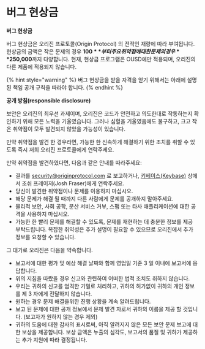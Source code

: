 # 버그 현상금

**버그 현상금**

버그 현상금은 오리진 프로토콜\(Origin Protocol\) 의 전적인 재량에 따라 부여됩니다. 현상금의 금액은 작은 문제의 경우 **$100**부터 주요 취약점에 대한 문제의 경우 **$250,000**까지 다양합니다. 현재, 현상금 프로그램은 OUSD에만 적용되며, 오리진의 다른 제품에 적용되지 않습니다.

{% hint style="warning" %}
버그 현상금을 받을 자격을 얻기 위해서는 아래에 설명된 책임 공개 규칙을 따라야 합니다.
{% endhint %}

**공개 방침\(responsible disclosure\)**

보안은 오리진의 최우선 과제이며, 오리진은 코드가 안전하고 의도한대로 작동하는지 확인하기 위해 모든 노력을 기울였습니다. 그러나 심혈을 기울였음에도 불구하고, 크고 작은 취약점이 모두 발견되지 않았을 가능성이 있습니다.

만약 취약점을 발견 한 경우라면, 가능한 한 신속하게 해결하기 위한 조치를 취할 수 있도록 즉시 저희 오리진 프로토콜에게 연락주세요.

만약 취약점을 발견하였다면, 다음과 같은 안내를 따라주세요:

* 결과를 [security@originprotocol.com](mailto:security@originprotcol.com) 로 보고하거나, [키베이스\(Keybase\)](https://keybase.io/joshfraser) 상에서 조쉬 프레이저\(Josh Fraser\)에게 연락주세요.
* 당신이 발견한 취약점이나 문제를 이용하지 마십시오.
* 해당 문제가 해결 될 때까지 다른 사람에게 문제를 공개하지 말아주세요.
* 물리적 보안, 사회 공학, 분산 서비스 거부, 스팸 또는 타사 애플리케이션에 대한 공격을 사용하지 마십시오.
* 가능한 한 빨리 문제를 해결할 수 있도록, 문제를 재현하는 데 충분한 정보를 제공 부탁드립니다. 복잡한 취약성은 추가 설명이 필요할 수 있으므로 오리진에서 추가 정보를 요청할 수 있습니다.

그 대가로 오리진은 다음을 약속합니다.

* 보고서에 대한 평가 및 예상 해결 날짜와 함께 영업일 기준 3 일 이내에 보고서에 응답합니다.
* 위의 지침을 따랐을 경우 신고와 관련하여 어떠한 법적 조치도 취하지 않습니다.
* 우리는 귀하의 신고를 엄격한 기밀로 처리하고, 귀하의 허가없이 귀하의 개인 정보를 제 3 자에게 전달하지 않습니다.
* 원하는 경우 문제 해결을위한 진행 상황을 계속 알려드립니다.
* 보고 된 문제에 대한 공개 정보에서 문제 발견 자로서 귀하의 이름을 제공 할 것입니다.  \(보고자가 원하지 않는 경우 제외\)
* 귀하의 도움에 대한 감사의 표시로써, 아직 알려지지 않은 모든 보안 문제 보고에 대한 보상을 제공합니다. 보상 금액은 누출의 심각도, 보고서의 품질 및 귀하가 제공하는 추가 지원에 따라 결정됩니다.  


